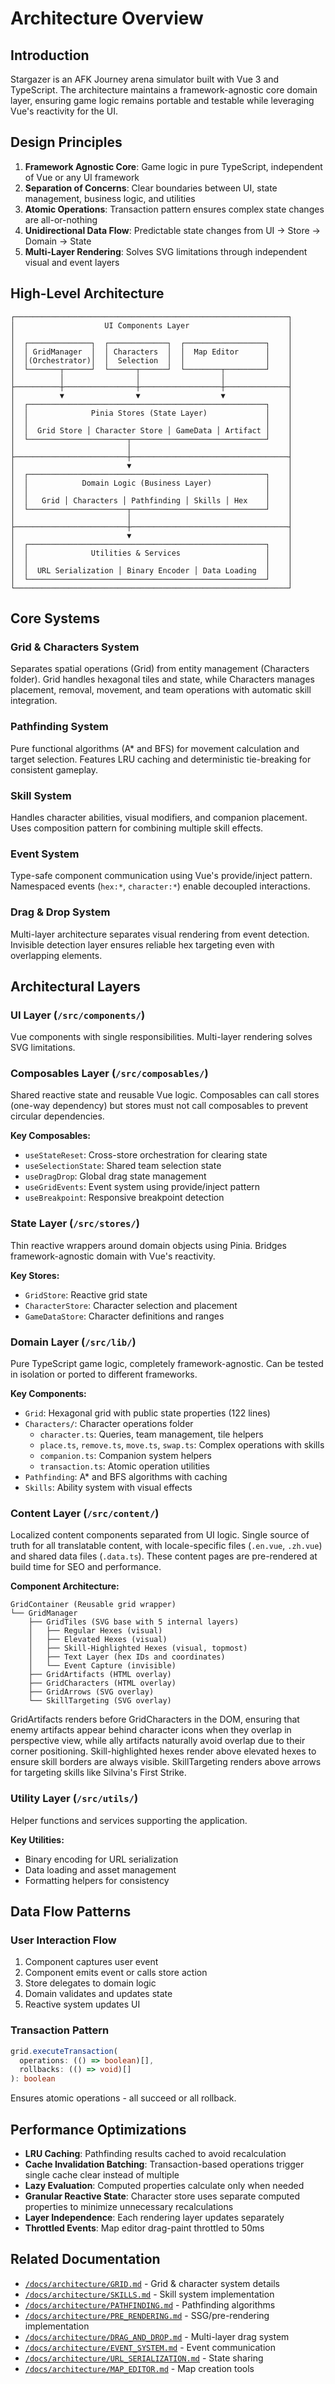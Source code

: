 # Architecture Overview

## Introduction

Stargazer is an AFK Journey arena simulator built with Vue 3 and TypeScript. The architecture maintains a framework-agnostic core domain layer, ensuring game logic remains portable and testable while leveraging Vue's reactivity for the UI.

## Design Principles

1. **Framework Agnostic Core**: Game logic in pure TypeScript, independent of Vue or any UI framework
2. **Separation of Concerns**: Clear boundaries between UI, state management, business logic, and utilities
3. **Atomic Operations**: Transaction pattern ensures complex state changes are all-or-nothing
4. **Unidirectional Data Flow**: Predictable state changes from UI → Store → Domain → State
5. **Multi-Layer Rendering**: Solves SVG limitations through independent visual and event layers

## High-Level Architecture

```
┌─────────────────────────────────────────────────────────────┐
│                    UI Components Layer                      │
│                                                             │
│  ┌──────────────┐  ┌─────────────┐  ┌──────────────────┐    │
│  │ GridManager  │  │ Characters  │  │  Map Editor      │    │
│  │(Orchestrator)│  │  Selection  │  │                  │    │
│  └───────┬──────┘  └──────┬──────┘  └────────┬─────────┘    │
│          │                │                  │              │
├──────────┼────────────────┼──────────────────┼──────────────┤
│          ▼                ▼                  ▼              │
│  ┌─────────────────────────────────────────────────────┐    │
│  │              Pinia Stores (State Layer)             │    │
│  │                                                     │    │
│  │  Grid Store │ Character Store │ GameData │ Artifact │    │
│  └──────────────────────┬──────────────────────────────┘    │
│                         │                                   │
├─────────────────────────┼───────────────────────────────────┤
│                         ▼                                   │
│  ┌─────────────────────────────────────────────────────┐    │
│  │            Domain Logic (Business Layer)            │    │
│  │                                                     │    │
│  │   Grid │ Characters │ Pathfinding │ Skills │ Hex    │    │
│  └──────────────────────┬──────────────────────────────┘    │
│                         │                                   │
├─────────────────────────┼───────────────────────────────────┤
│                         ▼                                   │
│  ┌─────────────────────────────────────────────────────┐    │
│  │              Utilities & Services                   │    │
│  │                                                     │    │
│  │  URL Serialization │ Binary Encoder │ Data Loading  │    │
│  └─────────────────────────────────────────────────────┘    │
└─────────────────────────────────────────────────────────────┘
```

## Core Systems

### Grid & Characters System

Separates spatial operations (Grid) from entity management (Characters folder). Grid handles hexagonal tiles and state, while Characters manages placement, removal, movement, and team operations with automatic skill integration.

### Pathfinding System

Pure functional algorithms (A\* and BFS) for movement calculation and target selection. Features LRU caching and deterministic tie-breaking for consistent gameplay.

### Skill System

Handles character abilities, visual modifiers, and companion placement. Uses composition pattern for combining multiple skill effects.

### Event System

Type-safe component communication using Vue's provide/inject pattern. Namespaced events (`hex:*`, `character:*`) enable decoupled interactions.

### Drag & Drop System

Multi-layer architecture separates visual rendering from event detection. Invisible detection layer ensures reliable hex targeting even with overlapping elements.

## Architectural Layers

### UI Layer (`/src/components/`)

Vue components with single responsibilities. Multi-layer rendering solves SVG limitations.

### Composables Layer (`/src/composables/`)

Shared reactive state and reusable Vue logic. Composables can call stores (one-way dependency) but stores must not call composables to prevent circular dependencies.

**Key Composables:**

- `useStateReset`: Cross-store orchestration for clearing state
- `useSelectionState`: Shared team selection state
- `useDragDrop`: Global drag state management
- `useGridEvents`: Event system using provide/inject pattern
- `useBreakpoint`: Responsive breakpoint detection

### State Layer (`/src/stores/`)

Thin reactive wrappers around domain objects using Pinia. Bridges framework-agnostic domain with Vue's reactivity.

**Key Stores:**

- `GridStore`: Reactive grid state
- `CharacterStore`: Character selection and placement
- `GameDataStore`: Character definitions and ranges

### Domain Layer (`/src/lib/`)

Pure TypeScript game logic, completely framework-agnostic. Can be tested in isolation or ported to different frameworks.

**Key Components:**

- `Grid`: Hexagonal grid with public state properties (122 lines)
- `Characters/`: Character operations folder
  - `character.ts`: Queries, team management, tile helpers
  - `place.ts`, `remove.ts`, `move.ts`, `swap.ts`: Complex operations with skills
  - `companion.ts`: Companion system helpers
  - `transaction.ts`: Atomic operation utilities
- `Pathfinding`: A\* and BFS algorithms with caching
- `Skills`: Ability system with visual effects

### Content Layer (`/src/content/`)

Localized content components separated from UI logic. Single source of truth for all translatable content, with locale-specific files (`.en.vue`, `.zh.vue`) and shared data files (`.data.ts`). These content pages are pre-rendered at build time for SEO and performance.

**Component Architecture:**

```
GridContainer (Reusable grid wrapper)
└── GridManager
    ├── GridTiles (SVG base with 5 internal layers)
    │   ├── Regular Hexes (visual)
    │   ├── Elevated Hexes (visual)
    │   ├── Skill-Highlighted Hexes (visual, topmost)
    │   ├── Text Layer (hex IDs and coordinates)
    │   └── Event Capture (invisible)
    ├── GridArtifacts (HTML overlay)
    ├── GridCharacters (HTML overlay)
    ├── GridArrows (SVG overlay)
    └── SkillTargeting (SVG overlay)
```

GridArtifacts renders before GridCharacters in the DOM, ensuring that enemy artifacts appear behind character icons when they overlap in perspective view, while ally artifacts naturally avoid overlap due to their corner positioning. Skill-highlighted hexes render above elevated hexes to ensure skill borders are always visible. SkillTargeting renders above arrows for targeting skills like Silvina's First Strike.

### Utility Layer (`/src/utils/`)

Helper functions and services supporting the application.

**Key Utilities:**

- Binary encoding for URL serialization
- Data loading and asset management
- Formatting helpers for consistency

## Data Flow Patterns

### User Interaction Flow

1. Component captures user event
2. Component emits event or calls store action
3. Store delegates to domain logic
4. Domain validates and updates state
5. Reactive system updates UI

### Transaction Pattern

```typescript
grid.executeTransaction(
  operations: (() => boolean)[],
  rollbacks: (() => void)[]
): boolean
```

Ensures atomic operations - all succeed or all rollback.

## Performance Optimizations

- **LRU Caching**: Pathfinding results cached to avoid recalculation
- **Cache Invalidation Batching**: Transaction-based operations trigger single cache clear instead of multiple
- **Lazy Evaluation**: Computed properties calculate only when needed
- **Granular Reactive State**: Character store uses separate computed properties to minimize unnecessary recalculations
- **Layer Independence**: Each rendering layer updates separately
- **Throttled Events**: Map editor drag-paint throttled to 50ms

## Related Documentation

- [`/docs/architecture/GRID.md`](./architecture/GRID.md) - Grid & character system details
- [`/docs/architecture/SKILLS.md`](./architecture/SKILLS.md) - Skill system implementation
- [`/docs/architecture/PATHFINDING.md`](./architecture/PATHFINDING.md) - Pathfinding algorithms
- [`/docs/architecture/PRE_RENDERING.md`](./architecture/PRE_RENDERING.md) - SSG/pre-rendering implementation
- [`/docs/architecture/DRAG_AND_DROP.md`](./architecture/DRAG_AND_DROP.md) - Multi-layer drag system
- [`/docs/architecture/EVENT_SYSTEM.md`](./architecture/EVENT_SYSTEM.md) - Event communication
- [`/docs/architecture/URL_SERIALIZATION.md`](./architecture/URL_SERIALIZATION.md) - State sharing
- [`/docs/architecture/MAP_EDITOR.md`](./architecture/MAP_EDITOR.md) - Map creation tools
